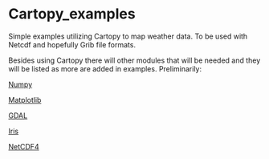 # Cartopy_examples
Simple examples utilizing Cartopy to map weather data. To be used with Netcdf and hopefully Grib file formats.

Besides using Cartopy there will other modules that will be needed and they will be listed as more are added in examples. 
Preliminarily:

[Numpy](https://github.com/socib/Leaflet.TimeDimension)

[Matplotlib](https://matplotlib.org/)

[GDAL](http://gdal.org/python/)

[Iris](http://scitools.org.uk/iris/)

[NetCDF4](http://unidata.github.io/netcdf4-python/)


